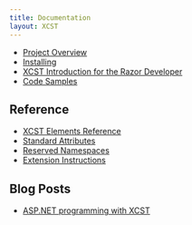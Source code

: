 ```yaml
---
title: Documentation
layout: XCST
---
```


- [Project Overview](project-overview.html)
- [Installing](installing.html)
- [XCST Introduction for the Razor Developer](intro-for-razor-dev.html)
- [Code Samples](https://github.com/maxtoroq/XCST-a/tree/master/samples)

Reference
---------
- [XCST Elements Reference](elements-ref.html)
- [Standard Attributes](standard-attributes.html)
- [Reserved Namespaces](reserved-namespaces.html)
- [Extension Instructions](extension-instructions.html)

Blog Posts
----------
- [ASP.NET programming with XCST](/2016/04/aspnet-programming-with-xcst.html)
